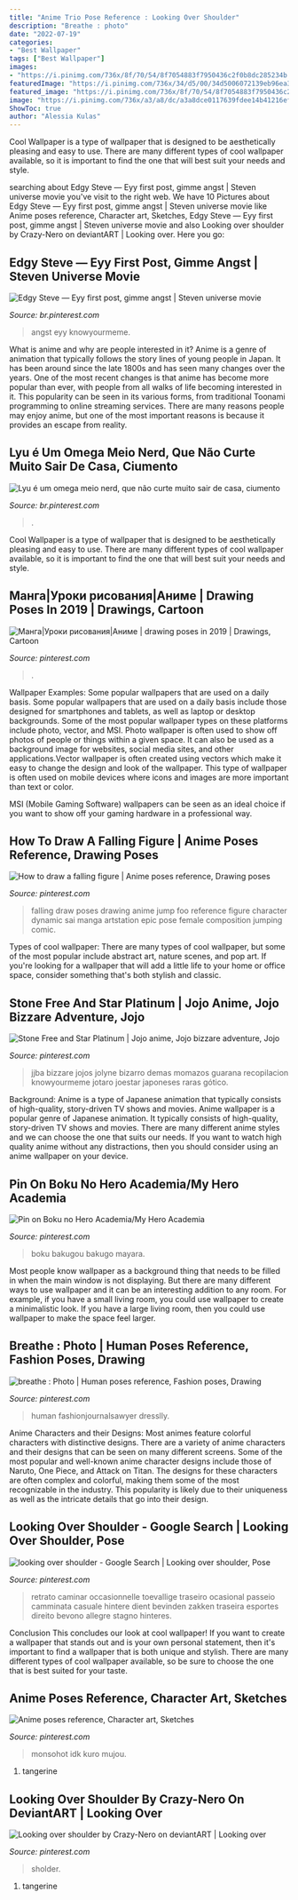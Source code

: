 ```yaml
---
title: "Anime Trio Pose Reference : Looking Over Shoulder"
description: "Breathe : photo"
date: "2022-07-19"
categories:
- "Best Wallpaper"
tags: ["Best Wallpaper"]
images:
- "https://i.pinimg.com/736x/8f/70/54/8f7054883f7950436c2f0b8dc285234b.jpg"
featuredImage: "https://i.pinimg.com/736x/34/d5/00/34d5006072139eb96ea389c1402cf698.jpg"
featured_image: "https://i.pinimg.com/736x/8f/70/54/8f7054883f7950436c2f0b8dc285234b.jpg"
image: "https://i.pinimg.com/736x/a3/a8/dc/a3a8dce0117639fdee14b41216ef38a8--portraits-character-reference.jpg"
ShowToc: true
author: "Alessia Kulas"
---
```



Cool Wallpaper is a type of wallpaper that is designed to be aesthetically pleasing and easy to use. There are many different types of cool wallpaper available, so it is important to find the one that will best suit your needs and style.

	

		
searching about Edgy Steve — Eyy first post, gimme angst | Steven universe movie you've visit to the right web. We have 10 Pictures about Edgy Steve — Eyy first post, gimme angst | Steven universe movie like Anime poses reference, Character art, Sketches, Edgy Steve — Eyy first post, gimme angst | Steven universe movie and also Looking over shoulder by Crazy-Nero on deviantART | Looking over. Here you go:
		
    
## Edgy Steve — Eyy First Post, Gimme Angst | Steven Universe Movie

<img loading=lazy src="https://i.pinimg.com/736x/c8/0d/3a/c80d3ab882c8d7df3ac0dc0ddae05c6c.jpg" onerror="this.onerror=null;this.src='https://tse1.mm.bing.net/th?id=OIP.fHdxgEbCiwkacPjHCwodggHaJ3&amp;pid=15.1';" alt="Edgy Steve — Eyy first post, gimme angst | Steven universe movie">

_Source: br.pinterest.com_

>angst eyy knowyourmeme. 

	

What is anime and why are people interested in it?
Anime is a genre of animation that typically follows the story lines of young people in Japan. It has been around since the late 1800s and has seen many changes over the years. One of the most recent changes is that anime has become more popular than ever, with people from all walks of life becoming interested in it. This popularity can be seen in its various forms, from traditional Toonami programming to online streaming services. There are many reasons people may enjoy anime, but one of the most important reasons is because it provides an escape from reality.

    
## Lyu é Um Omega Meio Nerd, Que Não Curte Muito Sair De Casa, Ciumento

<img loading=lazy src="https://i.pinimg.com/736x/8f/70/54/8f7054883f7950436c2f0b8dc285234b.jpg" onerror="this.onerror=null;this.src='https://tse4.mm.bing.net/th?id=OIP.JtPPQ_NwzbOvCcHZjNWQkQAAAA&amp;pid=15.1';" alt="Lyu é um omega meio nerd, que não curte muito sair de casa, ciumento">

_Source: br.pinterest.com_

>. 

	

Cool Wallpaper is a type of wallpaper that is designed to be aesthetically pleasing and easy to use. There are many different types of cool wallpaper available, so it is important to find the one that will best suit your needs and style.

    
## Манга|Уроки рисования|Аниме | Drawing Poses In 2019 | Drawings, Cartoon

<img loading=lazy src="https://i.pinimg.com/236x/0c/96/d8/0c96d875fcff19e56fcfc85914ee7ff0.jpg" onerror="this.onerror=null;this.src='https://tse2.mm.bing.net/th?id=OIP.PLxVMAi0BLfy1auiuq_eKQAAAA&amp;pid=15.1';" alt="Манга|Уроки рисования|Аниме | drawing poses in 2019 | Drawings, Cartoon">

_Source: pinterest.com_

>. 

	

Wallpaper Examples: Some popular wallpapers that are used on a daily basis.
Some popular wallpapers that are used on a daily basis include those designed for smartphones and tablets, as well as laptop or desktop backgrounds. Some of the most popular wallpaper types on these platforms include photo, vector, and MSI. 
Photo wallpaper is often used to show off photos of people or things within a given space. It can also be used as a background image for websites, social media sites, and other applications.Vector wallpaper is often created using vectors which make it easy to change the design and look of the wallpaper. This type of wallpaper is often used on mobile devices where icons and images are more important than text or color. 

MSI (Mobile Gaming Software) wallpapers can be seen as an ideal choice if you want to show off your gaming hardware in a professional way.

    
## How To Draw A Falling Figure | Anime Poses Reference, Drawing Poses

<img loading=lazy src="https://i.pinimg.com/736x/7f/d3/3d/7fd33dde30e58cc65c23fbbe4efed9fc--falling-pose-how-draw.jpg" onerror="this.onerror=null;this.src='https://tse3.mm.bing.net/th?id=OIP.gf2Fb4y7GHcNVXPSqjgZygHaNb&amp;pid=15.1';" alt="How to draw a falling figure | Anime poses reference, Drawing poses">

_Source: pinterest.com_

>falling draw poses drawing anime jump foo reference figure character dynamic sai manga artstation epic pose female composition jumping comic. 

	

Types of cool wallpaper:
There are many types of cool wallpaper, but some of the most popular include abstract art, nature scenes, and pop art. If you're looking for a wallpaper that will add a little life to your home or office space, consider something that's both stylish and classic.

    
## Stone Free And Star Platinum | Jojo Anime, Jojo Bizzare Adventure, Jojo

<img loading=lazy src="https://i.pinimg.com/736x/bf/08/e7/bf08e7ad3883f83a91b98fa95eb55e9c.jpg" onerror="this.onerror=null;this.src='https://tse1.mm.bing.net/th?id=OIP.mpMVbja_Cz6ut7ukVZRTYQHaLK&amp;pid=15.1';" alt="Stone Free and Star Platinum | Jojo anime, Jojo bizzare adventure, Jojo">

_Source: pinterest.com_

>jjba bizzare jojos jolyne bizarro demas momazos guarana recopilacion knowyourmeme jotaro joestar japoneses raras gótico. 

	

Background: Anime is a type of Japanese animation that typically consists of high-quality, story-driven TV shows and movies.
Anime wallpaper is a popular genre of Japanese animation. It typically consists of high-quality, story-driven TV shows and movies. There are many different anime styles and we can choose the one that suits our needs. If you want to watch high quality anime without any distractions, then you should consider using an anime wallpaper on your device.

    
## Pin On Boku No Hero Academia/My Hero Academia

<img loading=lazy src="https://i.pinimg.com/736x/6a/86/75/6a867539d5efd9febddd457644550c9c.jpg" onerror="this.onerror=null;this.src='https://tse2.mm.bing.net/th?id=OIP.oftfIOfTkiHjBaJdx-TwTwHaJQ&amp;pid=15.1';" alt="Pin on Boku no Hero Academia/My Hero Academia">

_Source: pinterest.com_

>boku bakugou bakugo mayara. 

	

Most people know wallpaper as a background thing that needs to be filled in when the main window is not displaying. But there are many different ways to use wallpaper and it can be an interesting addition to any room. For example, if you have a small living room, you could use wallpaper to create a minimalistic look. If you have a large living room, then you could use wallpaper to make the space feel larger.

    
## Breathe : Photo | Human Poses Reference, Fashion Poses, Drawing

<img loading=lazy src="https://i.pinimg.com/736x/7c/13/0c/7c130c991aad147fde2fba154c410bb0--gift-guide-daily-fashion.jpg" onerror="this.onerror=null;this.src='https://tse4.mm.bing.net/th?id=OIP.GfKOHBQLqz4RTD51AWqdUwHaKX&amp;pid=15.1';" alt="breathe : Photo | Human poses reference, Fashion poses, Drawing">

_Source: pinterest.com_

>human fashionjournalsawyer dresslly. 

	

Anime Characters and their Designs: Most animes feature colorful characters with distinctive designs.
There are a variety of anime characters and their designs that can be seen on many different screens. Some of the most popular and well-known anime character designs include those of Naruto, One Piece, and Attack on Titan. The designs for these characters are often complex and colorful, making them some of the most recognizable in the industry. This popularity is likely due to their uniqueness as well as the intricate details that go into their design.

    
## Looking Over Shoulder - Google Search | Looking Over Shoulder, Pose

<img loading=lazy src="https://i.pinimg.com/736x/34/d5/00/34d5006072139eb96ea389c1402cf698.jpg" onerror="this.onerror=null;this.src='https://tse4.mm.bing.net/th?id=OIP.9l9TP9P8BgfWDB_EsZLsGgHaLH&amp;pid=15.1';" alt="looking over shoulder - Google Search | Looking over shoulder, Pose">

_Source: pinterest.com_

>retrato caminar occasionnelle toevallige traseiro ocasional passeio camminata casuale hintere dient bevinden zakken traseira esportes direito bevono allegre stagno hinteres. 

	

Conclusion
This concludes our look at cool wallpaper! If you want to create a wallpaper that stands out and is your own personal statement, then it's important to find a wallpaper that is both unique and stylish. There are many different types of cool wallpaper available, so be sure to choose the one that is best suited for your taste.

    
## Anime Poses Reference, Character Art, Sketches

<img loading=lazy src="https://i.pinimg.com/736x/cf/2a/d0/cf2ad0b7a228a88454676b530b7be91e.jpg" onerror="this.onerror=null;this.src='https://tse4.mm.bing.net/th?id=OIP.TY8FTNggyFAL-1YXw3hj0AHaKe&amp;pid=15.1';" alt="Anime poses reference, Character art, Sketches">

_Source: pinterest.com_

>monsohot idk kuro mujou. 

	

1. tangerine 

    
## Looking Over Shoulder By Crazy-Nero On DeviantART | Looking Over

<img loading=lazy src="https://i.pinimg.com/736x/a3/a8/dc/a3a8dce0117639fdee14b41216ef38a8--portraits-character-reference.jpg" onerror="this.onerror=null;this.src='https://tse1.mm.bing.net/th?id=OIP.aROoVre-uFKMw_9aS8FYTwHaNX&amp;pid=15.1';" alt="Looking over shoulder by Crazy-Nero on deviantART | Looking over">

_Source: pinterest.com_

>sholder. 

	

1. tangerine 


